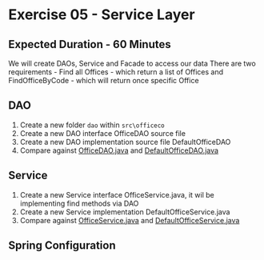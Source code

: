 # Exercise 05 - Service Layer
## Expected Duration - 60 Minutes

We will create DAOs, Service and Facade to access our data
There are two requirements - Find all Offices - which return a list of Offices and FindOfficeByCode - which will return once specific Office

## DAO

1. Create a new folder `dao` within `src\officeco`
2. Create a new DAO interface OfficeDAO source file
3. Create a new DAO implementation source file DefaultOfficeDAO
4. Compare against [OfficeDAO.java](OfficeDAO.java) and  [DefaultOfficeDAO.java](DefaultOfficeDAO.java)
   
## Service
1.  Create a new Service interface OfficeService.java, it wil be implementing find methods via DAO
2.  Create a new Service implementation DefaultOfficeService.java 
3.  Compare against [OfficeService.java](OfficeService.java) and  [DefaultOfficeService.java](DefaultOfficeService.java)
   
## Spring Configuration